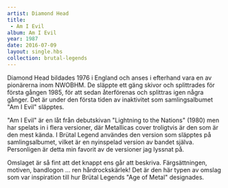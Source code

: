 ```yaml
---
artist: Diamond Head
title: 
 - Am I Evil
album: Am I Evil
year: 1987
date: 2016-07-09
layout: single.hbs
collection: brutal-legends
---
```

Diamond Head bildades 1976 i England och anses i efterhand vara en av pionärerna inom NWOBHM. De släppte ett gäng skivor och splittrades för första gången 1985, för att sedan återförenas och splittras igen några gånger. Det är under den första tiden av inaktivitet som samlingsalbumet "Am I Evil" släpptes.

"Am I Evil" är en låt från debutskivan "Lightning to the Nations" (1980) men har spelats in i flera versioner, där Metallicas cover troligtvis är den som är den mest kända. I Brütal Legend användes den version som släpptes på samlingsalbumet, vilket är en nyinspelad version av bandet själva. Personligen är detta min favorit av de versioner jag lyssnat på.

Omslaget är så fint att det knappt ens går att beskriva. Färgsättningen, motiven, bandlogon ... ren hårdrockskärlek! Det är den här typen av omslag som var inspiration till hur Brütal Legends "Age of Metal" designades.
